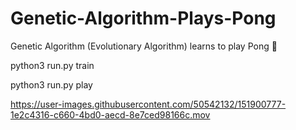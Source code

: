 # Genetic-Algorithm-Plays-Pong
Genetic Algorithm (Evolutionary Algorithm) learns to play Pong 🏓

python3 run.py train

python3 run.py play

https://user-images.githubusercontent.com/50542132/151900777-1e2c4316-c660-4bd0-aecd-8e7ced98166c.mov



